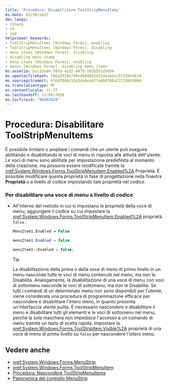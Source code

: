 ```yaml
---
title: 'Procedura: Disabilitare ToolStripMenuItems'
ms.date: 03/30/2017
dev_langs:
- csharp
- vb
- cpp
helpviewer_keywords:
- ToolStripMenuItems [Windows Forms], enabling
- ToolStripMenuItems [Windows Forms], disabling
- menu items [Windows Forms], disabling
- disabling menu items
- menu items [Windows Forms], enabling
- menus [Windows Forms], disabling menu items
ms.assetid: bcc1da84-50fd-41d2-8475-103b581d5654
ms.openlocfilehash: f86a2934e799e4604693491dacbecc517d44d810
ms.sourcegitcommit: 9f6df084c53a3da0ea657ed0d708a72213683084
ms.translationtype: MT
ms.contentlocale: it-IT
ms.lasthandoff: 12/09/2020
ms.locfileid: "96963829"
---
```

# <a name="how-to-disable-toolstripmenuitems"></a>Procedura: Disabilitare ToolStripMenuItems
È possibile limitare o ampliare i comandi che un utente può eseguire abilitando e disabilitando le voci di menu in risposta alle attività dell'utente. Le voci di menu sono abilitate per impostazione predefinita al momento della creazione, ma possono essere modificate tramite la <xref:System.Windows.Forms.ToolStripMenuItem.Enabled%2A> Proprietà. È possibile modificare questa proprietà in fase di progettazione nella finestra **Proprietà** o a livello di codice impostando tale proprietà nel codice.  
  
### <a name="to-disable-a-menu-item-programmatically"></a>Per disabilitare una voce di menu a livello di codice  
  
- All'interno del metodo in cui si impostano le proprietà della voce di menu, aggiungere il codice su cui impostare la <xref:System.Windows.Forms.ToolStripMenuItem.Enabled%2A> proprietà `false` .  
  
    ```vb  
    MenuItem1.Enabled = False  
    ```  
  
    ```csharp  
    menuItem1.Enabled = false;  
    ```  
  
    ```cpp  
    menuItem1->Enabled = false;  
    ```  
  
    > [!TIP]
    > La disabilitazione della prima o della voce di menu di primo livello in un menu nasconde tutte le voci di menu contenute nel menu, ma non le Disabilita. Analogamente, la disabilitazione di una voce di menu con voci di sottomenu nasconde le voci di sottomenu, ma non le Disabilita. Se tutti i comandi di un determinato menu non sono disponibili per l'utente, viene considerata una procedura di programmazione efficace per nascondere e disabilitare l'intero menu, in quanto presenta un'interfaccia utente pulita. È necessario nascondere e disabilitare il menu e disabilitare tutti gli elementi e le voci di sottomenu nel menu, perché la sola maschera non impedisce l'accesso a un comando di menu tramite un tasto di scelta rapida. Impostare la <xref:System.Windows.Forms.ToolStripItem.Visible%2A> proprietà di una voce di menu di primo livello su `false` per nascondere l'intero menu.  
  
## <a name="see-also"></a>Vedere anche

- <xref:System.Windows.Forms.MenuStrip>
- <xref:System.Windows.Forms.ToolStripMenuItem>
- [Procedura: Nascondere ToolStripMenuItems](how-to-hide-toolstripmenuitems.md)
- [Panoramica del controllo MenuStrip](menustrip-control-overview-windows-forms.md)
